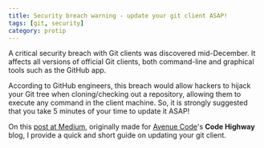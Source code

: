 ```yaml
---
title: Security breach warning - update your git client ASAP!
tags: [git, security]
category: protip
---
```


A critical security breach with Git clients was discovered mid-December. It affects all versions of official Git clients, both command-line and graphical tools such as the GitHub app.

According to GitHub engineers, this breach would allow hackers to hijack your Git tree when cloning/checking out a repository, allowing them to execute any command in the client machine. So, it is strongly suggested that you take 5 minutes of your time to update it ASAP!

On this [post at Medium](https://medium.com/@tiagorg/security-breach-warning-update-your-git-client-asap-6714168e8c6a), originally made for [Avenue Code](http://www.avenuecode.com)'s **Code Highway** blog, I provide a quick and short guide on updating your git client.
